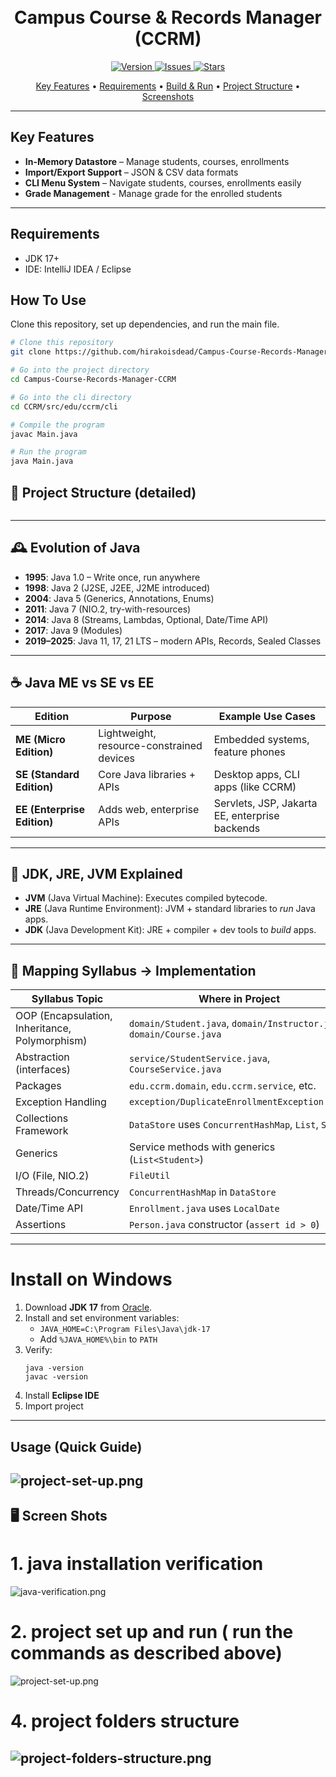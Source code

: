 <h1 align="center">
  <br>
  Campus Course & Records Manager (CCRM)
  <br>
</h1>

<p align="center">
  <a href="https://github.com/hirakoisdead/Campus-Course-Records-Manager-CCRM">
    <img src="https://img.shields.io/badge/version-1.0-blue.svg" alt="Version">
  </a>
  <a href="https://github.com/hirakoisdead/Campus-Course-Records-Manager-CCRM/issues">
    <img src="https://img.shields.io/github/issues/hirakoisdead/Campus-Course-Records-Manager-CCRM.svg" alt="Issues">
  </a>
  <a href="https://github.com/hirakoisdead/Campus-Course-Records-Manager-CCRM/stargazers">
    <img src="https://img.shields.io/github/stars/hirakoisdead/Campus-Course-Records-Manager-CCRM.svg" alt="Stars">
  </a>
</p>

<p align="center">
  <a href="#Key-Features">Key Features</a> •
  <a href="#Requirements">Requirements</a> •
  <a href="#How-To-Use">Build & Run</a> •
  <a href="#Project-Structure">Project Structure</a> •
  <a href="#Screenshots">Screenshots</a> 
</p>

---

## Key Features

- **In-Memory Datastore** – Manage students, courses, enrollments
- **Import/Export Support** – JSON & CSV data formats
- **CLI Menu System** – Navigate students, courses, enrollments easily
- **Grade Management** - Manage grade for the enrolled students
---

## Requirements
- JDK 17+
- IDE: IntelliJ IDEA / Eclipse
  
## How To Use

Clone this repository, set up dependencies, and run the main file.

```bash
# Clone this repository
git clone https://github.com/hirakoisdead/Campus-Course-Records-Manager-CCRM.git

# Go into the project directory
cd Campus-Course-Records-Manager-CCRM

# Go into the cli directory
cd CCRM/src/edu/ccrm/cli

# Compile the program
javac Main.java

# Run the program
java Main.java
```

## 📂 Project Structure (detailed)
```

```

---

## 🕰 Evolution of Java
- **1995**: Java 1.0 – Write once, run anywhere
- **1998**: Java 2 (J2SE, J2EE, J2ME introduced)
- **2004**: Java 5 (Generics, Annotations, Enums)
- **2011**: Java 7 (NIO.2, try-with-resources)
- **2014**: Java 8 (Streams, Lambdas, Optional, Date/Time API)
- **2017**: Java 9 (Modules)
- **2019–2025**: Java 11, 17, 21 LTS – modern APIs, Records, Sealed Classes

---

## ☕ Java ME vs SE vs EE
| Edition | Purpose | Example Use Cases |
|---------|---------|------------------|
| **ME (Micro Edition)** | Lightweight, resource-constrained devices | Embedded systems, feature phones |
| **SE (Standard Edition)** | Core Java libraries + APIs | Desktop apps, CLI apps (like CCRM) |
| **EE (Enterprise Edition)** | Adds web, enterprise APIs | Servlets, JSP, Jakarta EE, enterprise backends |

---

## 🔑 JDK, JRE, JVM Explained
- **JVM** (Java Virtual Machine): Executes compiled bytecode.
- **JRE** (Java Runtime Environment): JVM + standard libraries to *run* Java apps.
- **JDK** (Java Development Kit): JRE + compiler + dev tools to *build* apps.

---
## 📑 Mapping Syllabus → Implementation
| Syllabus Topic | Where in Project |
|----------------|------------------|
| OOP (Encapsulation, Inheritance, Polymorphism) | `domain/Student.java`, `domain/Instructor.java`, `domain/Course.java` |
| Abstraction (interfaces) | `service/StudentService.java`, `CourseService.java` |
| Packages | `edu.ccrm.domain`, `edu.ccrm.service`, etc. |
| Exception Handling | `exception/DuplicateEnrollmentException.java` |
| Collections Framework | `DataStore` uses `ConcurrentHashMap`, `List`, `Set` |
| Generics | Service methods with generics (`List<Student>`) |
| I/O (File, NIO.2) | `FileUtil` |
| Threads/Concurrency | `ConcurrentHashMap` in `DataStore` |
| Date/Time API | `Enrollment.java` uses `LocalDate` |
| Assertions | `Person.java` constructor (`assert id > 0`) |

---

# Install on Windows
1. Download **JDK 17** from [Oracle](https://www.oracle.com/java/technologies/downloads/).
2. Install and set environment variables:
    - `JAVA_HOME=C:\Program Files\Java\jdk-17`
    - Add `%JAVA_HOME%\bin` to `PATH`
3. Verify:
   ```
   java -version
   javac -version
   ```
4. Install **Eclipse IDE** 
5. Import project

---

##  Usage (Quick Guide)
![project-set-up.png](resources/project-set-up.png)
---
## 🖥 Screen Shots
# 1. java installation verification
![java-verification.png]()

# 2. project set up and run ( run the commands as described above)
![project-set-up.png]()



# 4. project folders structure
![project-folders-structure.png]()
---
